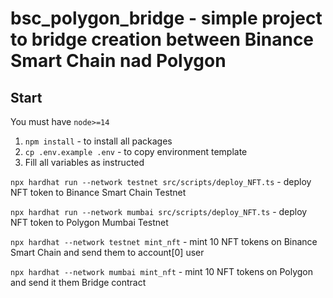 # bsc_polygon_bridge - simple project to bridge creation between Binance Smart Chain nad Polygon

## Start

You must have `node>=14`

1. `npm install` - to install all packages
2. `cp .env.example .env` - to copy environment template
3. Fill all variables as instructed

`npx hardhat run --network testnet src/scripts/deploy_NFT.ts` - deploy NFT token to Binance Smart Chain Testnet

`npx hardhat run --network mumbai src/scripts/deploy_NFT.ts` - deploy NFT token to Polygon Mumbai Testnet

`npx hardhat --network testnet mint_nft` - mint 10 NFT tokens on Binance Smart Chain and send them to account[0] user

`npx hardhat --network mumbai mint_nft` - mint 10 NFT tokens on Polygon and send it them Bridge contract